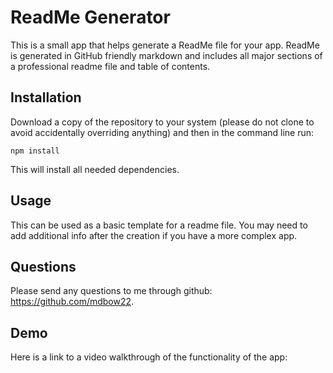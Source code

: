 # ReadMe Generator

This is a small app that helps generate a ReadMe file for your app. ReadMe is generated in GitHub friendly markdown and includes all major sections of a professional readme file and table of contents.

## Installation

Download a copy of the repository to your system (please do not clone to avoid accidentally overriding anything) and then in the command line run:

    npm install

This will install all needed dependencies.

## Usage

This can be used as a basic template for a readme file. You may need to add additional info after the creation if you have a more complex app.

## Questions

Please send any questions to me through github: https://github.com/mdbow22.

## Demo

Here is a link to a video walkthrough of the functionality of the app:

